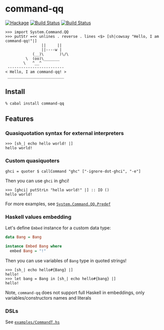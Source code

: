 # command-qq
[![Hackage](https://budueba.com/hackage/command-qq)](https://hackage.haskell.org/package/command-qq)
[![Build Status](https://secure.travis-ci.org/biegunka/command-qq.png?branch=master)](https://travis-ci.org/biegunka/command-qq)
[![Build Status](https://drone.io/github.com/biegunka/command-qq/status.png)](https://drone.io/github.com/biegunka/command-qq/latest)

```
>>> import System.Command.QQ
>>> putStr =<< unlines . reverse . lines <$> [sh|cowsay "Hello, I am command-qq!"|]
                ||     ||
                ||----w |
            (__)\       )\/\
         \  (oo)\_______
        \   ^__^
 -------------------------
< Hello, I am command-qq! >
 _________________________
```

## Install

```
% cabal install command-qq
```

## Features

### Quasiquotation syntax for external interpreters

```
>>> [sh_| echo hello world! |]
hello world!
```

### Custom quasiquoters

```
ghci = quoter $ callCommand "ghc" ["-ignore-dot-ghci", "-e"]
```

Then you can use `ghci` in ghci!

```
>>> [ghci| putStrLn "hello world!" |] :: IO ()
hello world!
```

For more examples, see [`System.Command.QQ.Predef`][0]

### Haskell values embedding

Let's define `Embed` instance for a custom data type:

```haskell
data Bang = Bang

instance Embed Bang where
  embed Bang = "!"
```

Then you can use variables of `Bang` type in quoted strings!

```
>>> [sh_| echo hello#{Bang} |]
hello!
>>> let bang = Bang in [sh_| echo hello#{bang} |]
hello!
```

Note, `command-qq` does not support full Haskell in embeddings,
only variables/constructors names and literals

### DSLs

See [`examples/CommandT.hs`][1]

  [0]: https://github.com/biegunka/command-qq/blob/master/src/System/Command/QQ/Predef.hs
  [1]: https://github.com/biegunka/command-qq/blob/master/examples/CommandT.hs
